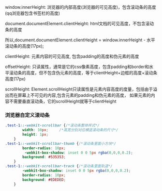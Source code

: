 window.innerHeight:
浏览器的内部高度(浏览器的可见高度)，包含滚动条的高度(qq浏览器包含书签栏的高度)

document.documentElement.clientHeight:
html文档的可见高度，不包含滚动条的高度

所以,document.documentElement.clientHeight = window.innerHeight - 水平滚动条的高度(17px);

clientHeight:
元素内容的可见高度, 包含padding的高度和伪元素的高度

offsetHeight:
只读属性，通常是它的css像素高度，包含padding和border和水平滚动条的高度，但不包含伪元素的高度，等于clientHeight+边框的高度+滚动条高度(17px)

scrollHeight:
Element.scrollHeight只读属性是元素内容高度的度量，包括由于溢出而在屏幕上不可见的内容,包含元素的padding和伪元素的高度， 
如果元素的内容不需要垂直滚动条，它的scrollHeight就等于clientHeight



### 浏览器自定义滚动条

```css
.test-1::-webkit-scrollbar {/*滚动条整体样式*/
        width: 10px;     /*高宽分别对应横竖滚动条的尺寸*/
        height: 1px;
    }
.test-1::-webkit-scrollbar-thumb {/*滚动条里面小方块*/
        border-radius: 10px;
         -webkit-box-shadow: inset 0 0 5px rgba(0,0,0,0.2);
        background: #535353;
    }
.test-1::-webkit-scrollbar-track {/*滚动条里面轨道*/
        -webkit-box-shadow: inset 0 0 5px rgba(0,0,0,0.2);
        border-radius: 10px;
        background: #EDEDED;
    }

```

